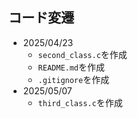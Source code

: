 ## コード変遷

-   2025/04/23
    -   `second_class.c`を作成
    -   `README.md`を作成
    -   `.gitignore`を作成
-   2025/05/07
    -   `third_class.c`を作成
